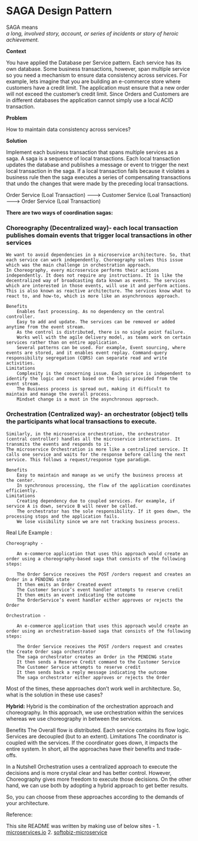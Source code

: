 # SAGA Design Pattern
SAGA means  
			 _*a long, involved story, account, or series of incidents or story of heroic achievement.*_

**Context**

You have applied the Database per Service pattern. Each service has its own database. Some business transactions, however, span multiple service so you need a mechanism to ensure data consistency across services. 
For example, lets imagine that you are building an e-commerce store where customers have a credit limit. The application must ensure that a new order will not exceed the customer’s credit limit. Since Orders and Customers are in different databases the application cannot simply use a local ACID transaction.

**Problem**

How to maintain data consistency across services?

**Solution**

Implement each business transaction that spans multiple services as a saga. A saga is a sequence of local transactions. Each local transaction updates the database and publishes a message or event to trigger the next local transaction in the saga. If a local transaction fails because it violates a business rule then the saga executes a series of compensating transactions that undo the changes that were made by the preceding local transactions.

Order Service (Loal Transaction) ---> Customer Service (Loal Transaction) ---> Order Service (Loal Transaction)

**There are two ways of coordination sagas:**

### Choreography (Decentralized way)- each local transaction publishes domain events that trigger local transactions in other services

	We want to avoid dependencies in a microservice architecture. So, that each service can work independently. Choreography solves this issue which was the main challenge in orchestration approach.
	In Choreography, every microservice performs their actions independently. It does not require any instructions. It is like the decentralized way of broadcasting data known as events. The services which are interested in those events, will use it and perform actions. This is also known as reactive architecture. The services know what to react to, and how-to, which is more like an asynchronous approach.

	Benefits
		Enables fast processing. As no dependency on the central controller.
		Easy to add and update. The services can be removed or added anytime from the event stream.
		As the control is distributed, there is no single point failure.
		Works well with the agile delivery model, as teams work on certain services rather than on entire application.
		Several patterns can be used. For example, Event sourcing, where events are stored, and it enables event replay. Command-query responsibility segregation (CQRS) can separate read and write activities.
	Limitations
		Complexity is the concerning issue. Each service is independent to identify the logic and react based on the logic provided from the event stream.
		The Business process is spread out, making it difficult to maintain and manage the overall process.
		Mindset change is a must in the asynchronous approach.
	
### Orchestration (Centralized way)- an orchestrator (object) tells the participants what local transactions to execute.
	
	Similarly, in the microservice orchestration, the orchestrator (central controller) handles all the microservice interactions. It transmits the events and responds to it.
	The microservice Orchestration is more like a centralized service. It calls one service and waits for the response before calling the next service. This follows a request/response type paradigm.
	
	Benefits
		Easy to maintain and manage as we unify the business process at the center.
		In synchronous processing, the flow of the application coordinates efficiently.
	Limitations
		Creating dependency due to coupled services. For example, if service A is down, service B will never be called.
		The orchestrator has the sole responsibility. If it goes down, the processing stops and the application fails.
		We lose visibility since we are not tracking business process.

Real Life Example : 

	Choreography - 

		An e-commerce application that uses this approach would create an order using a choreography-based saga that consists of the following steps:

		The Order Service receives the POST /orders request and creates an Order in a PENDING state
		It then emits an Order Created event
		The Customer Service’s event handler attempts to reserve credit
		It then emits an event indicating the outcome
		The OrderService’s event handler either approves or rejects the Order

	Orchestration - 
		
		An e-commerce application that uses this approach would create an order using an orchestration-based saga that consists of the following steps:

		The Order Service receives the POST /orders request and creates the Create Order saga orchestrator
		The saga orchestrator creates an Order in the PENDING state
		It then sends a Reserve Credit command to the Customer Service
		The Customer Service attempts to reserve credit
		It then sends back a reply message indicating the outcome
		The saga orchestrator either approves or rejects the Order


Most of the times, these approaches don’t work well in architecture. So, what is the solution in these use cases?

**Hybrid:**
	Hybrid is the combination of the orchestration approach and choreography. In this approach, we use orchestration within the services whereas we use choreography in between the services.

  Benefits
    The Overall flow is distributed. Each service contains its flow logic.
    Services are decoupled (but to an extent).
  Limitations
    The coordinator is coupled with the services.
    If the coordinator goes down, it impacts the entire system.
    In short, all the approaches have their benefits and trade-offs.

In a Nutshell
	Orchestration uses a centralized approach to execute the decisions and is more crystal clear and has better control. 
	However, Choreography gives more freedom to execute those decisions. 
	On the other hand, we can use both by adopting a hybrid approach to get better results.

So, you can choose from these approaches according to the demands of your architecture.

Reference: 

  This site README was written by making use of below sites -
	1. [microservices.io](https://microservices.io/patterns/data/saga.html)
	2. [softobiz-microservice](https://www.softobiz.com/microservice-orchestration-vs-choreography/)
